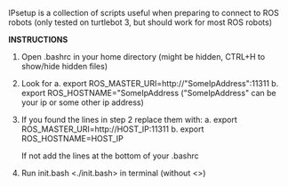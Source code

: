 IPsetup is a collection of scripts useful when preparing to connect to ROS robots (only tested on turtlebot 3, but should work for most ROS robots)

**INSTRUCTIONS**
1. Open .bashrc in your home directory (might be hidden, CTRL+H to show/hide hidden files)

2. Look for 
   a. export ROS_MASTER_URI=http://"SomeIpAddress":11311
   b. export ROS_HOSTNAME="SomeIpAddress
   ("SomeIpAddress" can be your ip or some other ip address)
   
3. If you found the lines in step 2 replace them with:
   a. export ROS_MASTER_URI=http://HOST_IP:11311
   b. export ROS_HOSTNAME=HOST_IP
   
   If not add the lines at the bottom of your .bashrc
   
4. Run init.bash <./init.bash> in terminal (without <>)
